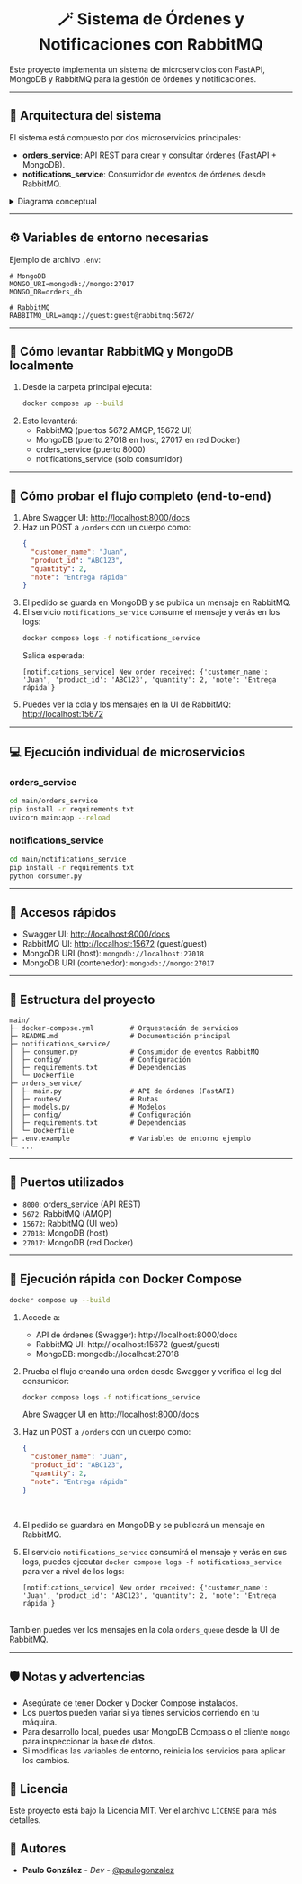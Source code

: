 <h1 align="center">🪄 Sistema de Órdenes y Notificaciones con RabbitMQ</h1>

Este proyecto implementa un sistema de microservicios con FastAPI, MongoDB y RabbitMQ para la gestión de órdenes y notificaciones.

---

## 🧱 Arquitectura del sistema

El sistema está compuesto por dos microservicios principales:

- **orders_service**: API REST para crear y consultar órdenes (FastAPI + MongoDB).
- **notifications_service**: Consumidor de eventos de órdenes desde RabbitMQ.

<details>
<summary>Diagrama conceptual</summary>

```
┌──────────────┐      POST /orders      ┌────────────────────┐
│  Cliente     │ ────────────────────▶ │  orders_service    │
└──────────────┘                       └─────────┬──────────┘
                                                │
                                                │ Evento (RabbitMQ)
                                                ▼
                                      ┌────────────────────┐
                                      │ notifications_     │
                                      │ service            │
                                      └────────────────────┘
```
</details>

---

## ⚙️ Variables de entorno necesarias

Ejemplo de archivo `.env`:

```env
# MongoDB
MONGO_URI=mongodb://mongo:27017
MONGO_DB=orders_db

# RabbitMQ
RABBITMQ_URL=amqp://guest:guest@rabbitmq:5672/
```

---

## 🐇 Cómo levantar RabbitMQ y MongoDB localmente

1. Desde la carpeta principal ejecuta:
   ```bash
   docker compose up --build
   ```
2. Esto levantará:
   - RabbitMQ (puertos 5672 AMQP, 15672 UI)
   - MongoDB (puerto 27018 en host, 27017 en red Docker)
   - orders_service (puerto 8000)
   - notifications_service (solo consumidor)

---

## 🧪 Cómo probar el flujo completo (end-to-end)

1. Abre Swagger UI: [http://localhost:8000/docs](http://localhost:8000/docs)
2. Haz un POST a `/orders` con un cuerpo como:
   ```json
   {
     "customer_name": "Juan",
     "product_id": "ABC123",
     "quantity": 2,
     "note": "Entrega rápida"
   }
   ```
3. El pedido se guarda en MongoDB y se publica un mensaje en RabbitMQ.
4. El servicio `notifications_service` consume el mensaje y verás en los logs:
   ```bash
   docker compose logs -f notifications_service
   ```
   Salida esperada:
   ```
   [notifications_service] New order received: {'customer_name': 'Juan', 'product_id': 'ABC123', 'quantity': 2, 'note': 'Entrega rápida'}
   ```
5. Puedes ver la cola y los mensajes en la UI de RabbitMQ: [http://localhost:15672](http://localhost:15672)

---

## 💻 Ejecución individual de microservicios

### orders_service
```bash
cd main/orders_service
pip install -r requirements.txt
uvicorn main:app --reload
```

### notifications_service
```bash
cd main/notifications_service
pip install -r requirements.txt
python consumer.py
```

---

## 🧭 Accesos rápidos

- Swagger UI: [http://localhost:8000/docs](http://localhost:8000/docs)
- RabbitMQ UI: [http://localhost:15672](http://localhost:15672) (guest/guest)
- MongoDB URI (host): `mongodb://localhost:27018`
- MongoDB URI (contenedor): `mongodb://mongo:27017`

---

## 🧰 Estructura del proyecto

```text
main/
├─ docker-compose.yml         # Orquestación de servicios
├─ README.md                  # Documentación principal
├─ notifications_service/
│  ├─ consumer.py             # Consumidor de eventos RabbitMQ
│  ├─ config/                 # Configuración
│  ├─ requirements.txt        # Dependencias
│  └─ Dockerfile
├─ orders_service/
│  ├─ main.py                 # API de órdenes (FastAPI)
│  ├─ routes/                 # Rutas
│  ├─ models.py               # Modelos
│  ├─ config/                 # Configuración
│  ├─ requirements.txt        # Dependencias
│  └─ Dockerfile
├─ .env.example               # Variables de entorno ejemplo
└─ ...
```

---

## 🚪 Puertos utilizados

- `8000`: orders_service (API REST)
- `5672`: RabbitMQ (AMQP)
- `15672`: RabbitMQ (UI web)
- `27018`: MongoDB (host)
- `27017`: MongoDB (red Docker)

---

## 🐳 Ejecución rápida con Docker Compose

```bash
docker compose up --build
```
1. Accede a:
	- API de órdenes (Swagger): http://localhost:8000/docs
	- RabbitMQ UI: http://localhost:15672 (guest/guest)
	- MongoDB: mongodb://localhost:27018
2. Prueba el flujo creando una orden desde Swagger y verifica el log del consumidor:
	```bash
	docker compose logs -f notifications_service
	```
   Abre Swagger UI en [http://localhost:8000/docs](http://localhost:8000/docs)
   <br/>
3. Haz un POST a `/orders` con un cuerpo como:
	```json
	{
	  "customer_name": "Juan",
	  "product_id": "ABC123",
	  "quantity": 2,
	  "note": "Entrega rápida"
	}
	```
   <br/>
4. El pedido se guardará en MongoDB y se publicará un mensaje en RabbitMQ.<br/>

5. El servicio `notifications_service` consumirá el mensaje y verás en sus logs, puedes ejecutar `docker compose logs -f notifications_service` para ver a nivel de los logs:
	```
	[notifications_service] New order received: {'customer_name': 'Juan', 'product_id': 'ABC123', 'quantity': 2, 'note': 'Entrega rápida'}
	```

<br/>Tambien puedes ver los mensajes en la cola `orders_queue` desde la UI de RabbitMQ.

---

## 🛡️ Notas y advertencias

- Asegúrate de tener Docker y Docker Compose instalados.
- Los puertos pueden variar si ya tienes servicios corriendo en tu máquina.
- Para desarrollo local, puedes usar MongoDB Compass o el cliente `mongo` para inspeccionar la base de datos.
- Si modificas las variables de entorno, reinicia los servicios para aplicar los cambios.

## 📝 Licencia

Este proyecto está bajo la Licencia MIT. Ver el archivo `LICENSE` para más detalles.

## 👥 Autores

- **Paulo González** - *Dev* - [@paulogonzalez](https://github.com/paulogonzalez)